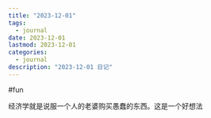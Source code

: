 ```yaml
---
title: "2023-12-01"
tags:
  - journal
date: 2023-12-01
lastmod: 2023-12-01
categories:
  - journal
description: "2023-12-01 日记"
---
```


#fun

经济学就是说服一个人的老婆购买愚蠢的东西。这是一个好想法
